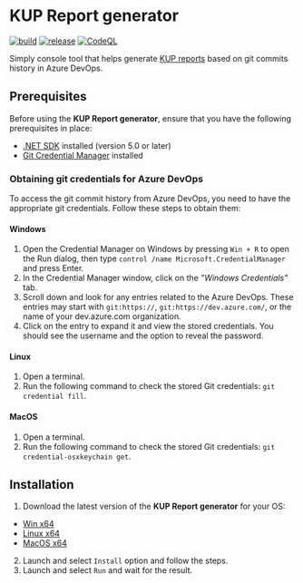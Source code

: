 # KUP Report generator

[![build](https://github.com/EdwOK/kup_report_generator/actions/workflows/build.yml/badge.svg)](https://github.com/EdwOK/kup_report_generator/actions/workflows/build.yml)
[![release](https://github.com/EdwOK/kup_report_generator/actions/workflows/release.yml/badge.svg)](https://github.com/EdwOK/kup_report_generator/actions/workflows/release.yml)
[![CodeQL](https://github.com/EdwOK/kup_report_generator/actions/workflows/codeql-analysis.yml/badge.svg)](https://github.com/EdwOK/kup_report_generator/actions/workflows/codeql-analysis.yml)

Simply console tool that helps generate [KUP reports](https://www.pit.pl/koszty-uzyskania-przychodu-pit/) based on git commits history in Azure DevOps.

## Prerequisites

Before using the **KUP Report generator**, ensure that you have the following prerequisites in place:
- [.NET SDK](https://dotnet.microsoft.com/en-us/download/visual-studio-sdks) installed (version 5.0 or later)
- [Git Credential Manager](https://github.com/git-ecosystem/git-credential-manager) installed

### Obtaining git credentials for Azure DevOps

To access the git commit history from Azure DevOps, you need to have the appropriate git credentials. Follow these steps to obtain them:

#### Windows

1. Open the Credential Manager on Windows by pressing `Win + R` to open the Run dialog, then type `control /name Microsoft.CredentialManager` and press Enter.
2. In the Credential Manager window, click on the _"Windows Credentials"_ tab.
3. Scroll down and look for any entries related to the Azure DevOps. These entries may start with `git:https://`, `git:https://dev.azure.com/`, or the name of your dev.azure.com organization.
4. Click on the entry to expand it and view the stored credentials. You should see the username and the option to reveal the password.

#### Linux

1. Open a terminal.
2. Run the following command to check the stored Git credentials: `git credential fill`.

#### MacOS

1. Open a terminal.
2. Run the following command to check the stored Git credentials: `git credential-osxkeychain get`.

## Installation 

1. Download the latest version of the **KUP Report generator** for your OS:
- [Win x64](https://github.com/EdwOK/kup_report_generator/releases/latest/download/kup_report_generator_win_x64.zip)
- [Linux x64](https://github.com/EdwOK/kup_report_generator/releases/latest/download/kup_report_generator_linux_x64.tar.gz)
- [MacOS x64](https://github.com/EdwOK/kup_report_generator/releases/latest/download/kup_report_generator_macos_x64.zip)
2. Launch and select `Install` option and  follow the steps.
3. Launch and select `Run` and wait for the result.
